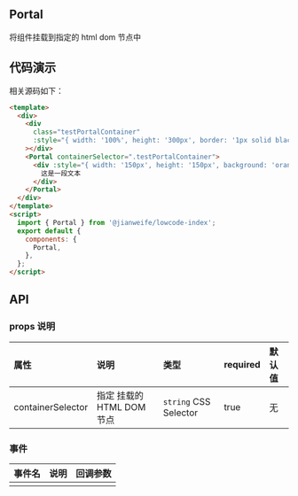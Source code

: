 ## Portal

将组件挂载到指定的 html dom 节点中

## 代码演示

<PortalDemo />

相关源码如下：

```html
<template>
  <div>
    <div
      class="testPortalContainer"
      :style="{ width: '100%', height: '300px', border: '1px solid black' }"
    ></div>
    <Portal containerSelector=".testPortalContainer">
      <div :style="{ width: '150px', height: '150px', background: 'orange' }">
        这是一段文本
      </div>
    </Portal>
  </div>
</template>
<script>
  import { Portal } from '@jianweife/lowcode-index';
  export default {
    components: {
      Portal,
    },
  };
</script>
```

## API

### props 说明

| 属性              | 说明                      | 类型                  | required | 默认值 |
| :---------------- | :------------------------ | :-------------------- | :------- | :----- |
| containerSelector | 指定 挂载的 HTML DOM 节点 | `string` CSS Selector | true     | 无     |

### 事件

| 事件名 | 说明 | 回调参数 |
| :----- | :--- | :------- |
|        |      |          |
